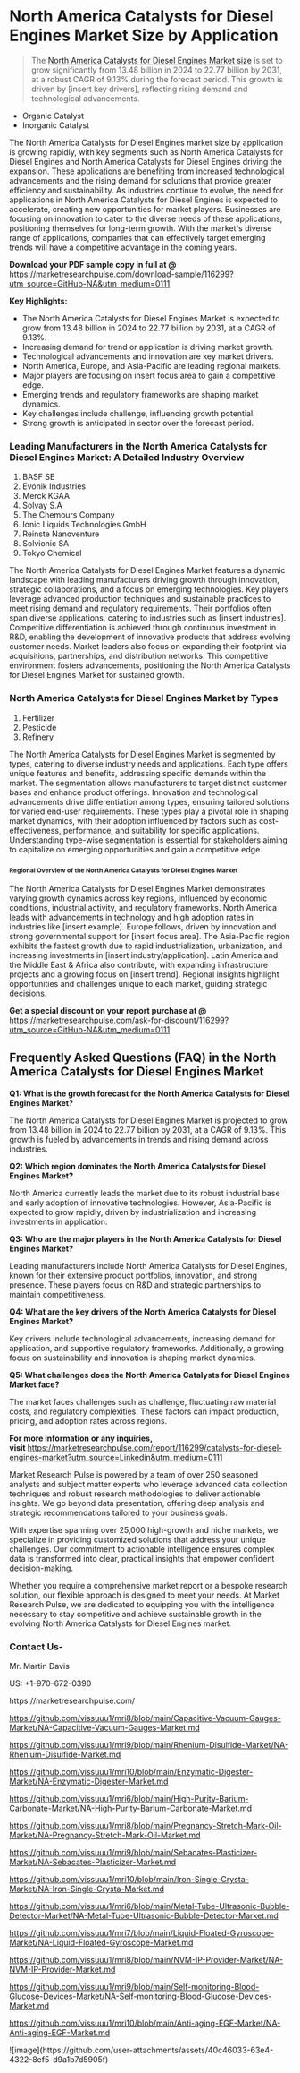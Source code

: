 <h1>North America Catalysts for Diesel Engines Market&nbsp;Size by Application</h1><blockquote><p>The <a href="https://marketresearchpulse.com/download-sample/116299?utm_source=GitHub-NA&amp;utm_medium=0111">North America Catalysts for Diesel Engines Market size</a> is set to grow significantly from 13.48 billion in 2024 to 22.77 billion by 2031, at a robust CAGR of 9.13% during the forecast period. This growth is driven by [insert key drivers], reflecting rising demand and technological advancements.</p></blockquote><ul><li>Organic Catalyst <li> Inorganic Catalyst</li></ul><p>The North America Catalysts for Diesel Engines market size by application is growing rapidly, with key segments such as North America Catalysts for Diesel Engines and North America Catalysts for Diesel Engines driving the expansion. These applications are benefiting from increased technological advancements and the rising demand for solutions that provide greater efficiency and sustainability. As industries continue to evolve, the need for applications in North America Catalysts for Diesel Engines is expected to accelerate, creating new opportunities for market players. Businesses are focusing on innovation to cater to the diverse needs of these applications, positioning themselves for long-term growth. With the market's diverse range of applications, companies that can effectively target emerging trends will have a competitive advantage in the coming years.</p><p><strong>Download your PDF sample copy in full at @ </strong><a href="https://marketresearchpulse.com/download-sample/116299?utm_source=GitHub-NA&amp;utm_medium=0111">https://marketresearchpulse.com/download-sample/116299?utm_source=GitHub-NA&amp;utm_medium=0111</a></p><p><strong>Key Highlights: </strong></p><ul><li>The North America Catalysts for Diesel Engines Market is expected to grow from 13.48 billion in 2024 to 22.77 billion by 2031, at a CAGR of 9.13%.</li><li>Increasing demand for trend or application is driving market growth.</li><li>Technological advancements and innovation are key market drivers.</li><li>North America, Europe, and Asia-Pacific are leading regional markets.</li><li>Major players are focusing on insert focus area to gain a competitive edge.</li><li>Emerging trends and regulatory frameworks are shaping market dynamics.</li><li>Key challenges include challenge, influencing growth potential.</li><li>Strong growth is anticipated in sector over the forecast period.</li></ul><h3>Leading Manufacturers in the North America Catalysts for Diesel Engines Market: A Detailed Industry Overview</h3><ol><li>BASF SE</li><li>Evonik Industries</li><li>Merck KGAA</li><li>Solvay S.A</li><li>The Chemours Company</li><li>Ionic Liquids Technologies GmbH</li><li>Reinste Nanoventure</li><li>Solvionic SA</li><li>Tokyo Chemical</li></ol><div class="flex max-w-full flex-col flex-grow"><div class="min-h-8 text-message flex w-full flex-col items-end gap-2 whitespace-normal break-words [.text-message+&amp;]:mt-5" dir="auto" data-message-author-role="assistant" data-message-id="fd8432e4-4910-450d-b182-61b7bfb0a01f" data-message-model-slug="gpt-4o"><div class="flex w-full flex-col gap-1 empty:hidden first:pt-[3px]"><div class="markdown prose w-full break-words dark:prose-invert light"><p>The North America Catalysts for Diesel Engines Market features a dynamic landscape with leading manufacturers driving growth through innovation, strategic collaborations, and a focus on emerging technologies. Key players leverage advanced production techniques and sustainable practices to meet rising demand and regulatory requirements. Their portfolios often span diverse applications, catering to industries such as [insert industries]. Competitive differentiation is achieved through continuous investment in R&amp;D, enabling the development of innovative products that address evolving customer needs. Market leaders also focus on expanding their footprint via acquisitions, partnerships, and distribution networks. This competitive environment fosters advancements, positioning the North America Catalysts for Diesel Engines Market for sustained growth.</p></div></div></div></div><h3>North America Catalysts for Diesel Engines Market by Types</h3><ol><li>Fertilizer <li> Pesticide <li> Refinery</li></ol><div class="flex max-w-full flex-col flex-grow"><div class="min-h-8 text-message flex w-full flex-col items-end gap-2 whitespace-normal break-words [.text-message+&amp;]:mt-5" dir="auto" data-message-author-role="assistant" data-message-id="084470be-0bb7-4664-bddf-5156b4f41249" data-message-model-slug="gpt-4o-mini"><div class="flex w-full flex-col gap-1 empty:hidden first:pt-[3px]"><div class="markdown prose w-full break-words dark:prose-invert light"><p>The North America Catalysts for Diesel Engines Market is segmented by types, catering to diverse industry needs and applications. Each type offers unique features and benefits, addressing specific demands within the market. The segmentation allows manufacturers to target distinct customer bases and enhance product offerings. Innovation and technological advancements drive differentiation among types, ensuring tailored solutions for varied end-user requirements. These types play a pivotal role in shaping market dynamics, with their adoption influenced by factors such as cost-effectiveness, performance, and suitability for specific applications. Understanding type-wise segmentation is essential for stakeholders aiming to capitalize on emerging opportunities and gain a competitive edge.</p></div></div></div></div><h3><span style="font-size: 11px;">Regional Overview of the North America Catalysts for Diesel Engines Market</span></h3><div class="flex max-w-full flex-col flex-grow"><div class="min-h-8 text-message flex w-full flex-col items-end gap-2 whitespace-normal break-words [.text-message+&amp;]:mt-5" dir="auto" data-message-author-role="assistant" data-message-id="e9038762-ce64-4e30-91c9-9bd413514231" data-message-model-slug="gpt-4o-mini"><div class="flex w-full flex-col gap-1 empty:hidden first:pt-[3px]"><div class="markdown prose w-full break-words dark:prose-invert light"><p>The North America Catalysts for Diesel Engines Market demonstrates varying growth dynamics across key regions, influenced by economic conditions, industrial activity, and regulatory frameworks. North America leads with advancements in technology and high adoption rates in industries like [insert example]. Europe follows, driven by innovation and strong governmental support for [insert focus area]. The Asia-Pacific region exhibits the fastest growth due to rapid industrialization, urbanization, and increasing investments in [insert industry/application]. Latin America and the Middle East &amp; Africa also contribute, with expanding infrastructure projects and a growing focus on [insert trend]. Regional insights highlight opportunities and challenges unique to each market, guiding strategic decisions.</p></div></div></div></div><p><strong>Get a special discount on your report purchase at @ </strong><a href="https://marketresearchpulse.com/ask-for-discount/116299?utm_source=GitHub-NA&amp;utm_medium=0111">https://marketresearchpulse.com/ask-for-discount/116299?utm_source=GitHub-NA&amp;utm_medium=0111</a></p><h2>Frequently Asked Questions (FAQ) in the North America Catalysts for Diesel Engines Market</h2><p><strong>Q1: What is the growth forecast for the North America Catalysts for Diesel Engines Market?</strong></p><p>The North America Catalysts for Diesel Engines Market is projected to grow from 13.48 billion in 2024 to 22.77 billion by 2031, at a CAGR of 9.13%. This growth is fueled by advancements in trends and rising demand across industries.</p><p><strong>Q2: Which region dominates the North America Catalysts for Diesel Engines Market?</strong></p><p>North America currently leads the market due to its robust industrial base and early adoption of innovative technologies. However, Asia-Pacific is expected to grow rapidly, driven by industrialization and increasing investments in application.</p><p><strong>Q3: Who are the major players in the North America Catalysts for Diesel Engines Market?</strong></p><p>Leading manufacturers include North America Catalysts for Diesel Engines, known for their extensive product portfolios, innovation, and strong presence. These players focus on R&amp;D and strategic partnerships to maintain competitiveness.</p><p><strong>Q4: What are the key drivers of the North America Catalysts for Diesel Engines Market?</strong></p><p>Key drivers include technological advancements, increasing demand for application, and supportive regulatory frameworks. Additionally, a growing focus on sustainability and innovation is shaping market dynamics.</p><p><strong>Q5: What challenges does the North America Catalysts for Diesel Engines Market face?</strong></p><p>The market faces challenges such as challenge, fluctuating raw material costs, and regulatory complexities. These factors can impact production, pricing, and adoption rates across regions.</p><p><strong>For more information or any inquiries, visit&nbsp;</strong><a href="https://marketresearchpulse.com/report/116299/catalysts-for-diesel-engines-market?utm_source=Linkedin&utm_medium=0111">https://marketresearchpulse.com/report/116299/catalysts-for-diesel-engines-market?utm_source=Linkedin&utm_medium=0111</a></p><p>Market Research Pulse is powered by a team of over 250 seasoned analysts and subject matter experts who leverage advanced data collection techniques and robust research methodologies to deliver actionable insights. We go beyond data presentation, offering deep analysis and strategic recommendations tailored to your business goals.</p><p>With expertise spanning over 25,000 high-growth and niche markets, we specialize in providing customized solutions that address your unique challenges. Our commitment to actionable intelligence ensures complex data is transformed into clear, practical insights that empower confident decision-making.</p><p>Whether you require a comprehensive market report or a bespoke research solution, our flexible approach is designed to meet your needs. At Market Research Pulse, we are dedicated to equipping you with the intelligence necessary to stay competitive and achieve sustainable growth in the evolving North America Catalysts for Diesel Engines market.</p><h3><strong>Contact Us-</strong></h3><p>Mr. Martin Davis</p><p>US: +1-970-672-0390</p><p>https://marketresearchpulse.com/</p><p><a href="https://github.com/vissuuu1/mri8/blob/main/Capacitive-Vacuum-Gauges-Market/NA-Capacitive-Vacuum-Gauges-Market.md">https://github.com/vissuuu1/mri8/blob/main/Capacitive-Vacuum-Gauges-Market/NA-Capacitive-Vacuum-Gauges-Market.md</a></p><p><a href="https://github.com/vissuuu1/mri9/blob/main/Rhenium-Disulfide-Market/NA-Rhenium-Disulfide-Market.md">https://github.com/vissuuu1/mri9/blob/main/Rhenium-Disulfide-Market/NA-Rhenium-Disulfide-Market.md</a></p><p><a href="https://github.com/vissuuu1/mri10/blob/main/Enzymatic-Digester-Market/NA-Enzymatic-Digester-Market.md">https://github.com/vissuuu1/mri10/blob/main/Enzymatic-Digester-Market/NA-Enzymatic-Digester-Market.md</a></p><p><a href="https://github.com/vissuuu1/mri6/blob/main/High-Purity-Barium-Carbonate-Market/NA-High-Purity-Barium-Carbonate-Market.md">https://github.com/vissuuu1/mri6/blob/main/High-Purity-Barium-Carbonate-Market/NA-High-Purity-Barium-Carbonate-Market.md</a></p><p><a href="https://github.com/vissuuu1/mri8/blob/main/Pregnancy-Stretch-Mark-Oil-Market/NA-Pregnancy-Stretch-Mark-Oil-Market.md">https://github.com/vissuuu1/mri8/blob/main/Pregnancy-Stretch-Mark-Oil-Market/NA-Pregnancy-Stretch-Mark-Oil-Market.md</a></p><p><a href="https://github.com/vissuuu1/mri9/blob/main/Sebacates-Plasticizer-Market/NA-Sebacates-Plasticizer-Market.md">https://github.com/vissuuu1/mri9/blob/main/Sebacates-Plasticizer-Market/NA-Sebacates-Plasticizer-Market.md</a></p><p><a href="https://github.com/vissuuu1/mri10/blob/main/Iron-Single-Crysta-Market/NA-Iron-Single-Crysta-Market.md">https://github.com/vissuuu1/mri10/blob/main/Iron-Single-Crysta-Market/NA-Iron-Single-Crysta-Market.md</a></p><p><a href="https://github.com/vissuuu1/mri6/blob/main/Metal-Tube-Ultrasonic-Bubble-Detector-Market/NA-Metal-Tube-Ultrasonic-Bubble-Detector-Market.md">https://github.com/vissuuu1/mri6/blob/main/Metal-Tube-Ultrasonic-Bubble-Detector-Market/NA-Metal-Tube-Ultrasonic-Bubble-Detector-Market.md</a></p><p><a href="https://github.com/vissuuu1/mri7/blob/main/Liquid-Floated-Gyroscope-Market/NA-Liquid-Floated-Gyroscope-Market.md">https://github.com/vissuuu1/mri7/blob/main/Liquid-Floated-Gyroscope-Market/NA-Liquid-Floated-Gyroscope-Market.md</a></p><p><a href="https://github.com/vissuuu1/mri8/blob/main/NVM-IP-Provider-Market/NA-NVM-IP-Provider-Market.md">https://github.com/vissuuu1/mri8/blob/main/NVM-IP-Provider-Market/NA-NVM-IP-Provider-Market.md</a></p><p><a href="https://github.com/vissuuu1/mri9/blob/main/Self-monitoring-Blood-Glucose-Devices-Market/NA-Self-monitoring-Blood-Glucose-Devices-Market.md">https://github.com/vissuuu1/mri9/blob/main/Self-monitoring-Blood-Glucose-Devices-Market/NA-Self-monitoring-Blood-Glucose-Devices-Market.md</a></p><p><a href="https://github.com/vissuuu1/mri10/blob/main/Anti-aging-EGF-Market/NA-Anti-aging-EGF-Market.md">https://github.com/vissuuu1/mri10/blob/main/Anti-aging-EGF-Market/NA-Anti-aging-EGF-Market.md</a></p>
![image](https://github.com/user-attachments/assets/40c46033-63e4-4322-8ef5-d9a1b7d5905f)
